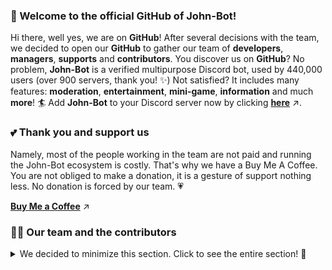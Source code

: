 ### 👋 Welcome to the official GitHub of John-Bot!
Hi there, well yes, we are on **GitHub**! After several decisions with the team, we decided to open our **GitHub** to gather our team of **developers**, **managers**, **supports** and **contributors**. You discover us on **GitHub**? No problem, **John-Bot** is a verified multipurpose Discord bot, used by 440,000 users (over 900 servers, thank you! ✨) Not satisfied? It includes many features: **moderation**, **entertainment**, **mini-game**, **information** and much **more**! 🏄 Add **John-Bot** to your Discord server now by clicking **[here](https://discord.com/oauth2/authorize?client_id=958547309728256081&scope=bot%20applications.commands&permissions=545460321791)** ↗️.

### 💕 Thank you and support us
Namely, most of the people working in the team are not paid and running the John-Bot ecosystem is costly. That's why we have a Buy Me A Coffee. You are not obliged to make a donation, it is a gesture of support nothing less. No donation is forced by our team. 💗

**[Buy Me a Coffee](https://www.buymeacoffee.com/johnbot)** ↗️

### 🧙‍♂️ Our team and the contributors
<details> 
	<summary>We decided to minimize this section. Click to see the entire section! 👀</summary>
	<br>
<table>
  <tr>
    <td align="center"><a href="https://github.com/Zzerium"><img src="https://github.com/Zzerium.png?size=100" width="100px;" alt=""/><br /><sub><b>AlexisTm / Zzerium</b></sub></a><br /><a href="https://allcontributors.org/docs/en/emoji-key" title="Project Creator">👑</a> <a href="https://allcontributors.org/docs/en/emoji-key" title="Business Development">💼</a> <a href="https://allcontributors.org/docs/en/emoji-key" title="Code">💻</a> <a href="https://allcontributors.org/docs/en/emoji-key" title="Documentation">📖</a> <br /><a href="https://allcontributors.org/docs/en/emoji-key" title="Ideas & Planning">🤔</a> <a href="https://allcontributors.org/docs/en/emoji-key" title="Project Management">📆</a> <a href="https://allcontributors.org/docs/en/emoji-key" title="Infrastructure">🚇</a></td>
    <td align="center"><a href="https://github.com/notmathis"><img src="https://avatars.githubusercontent.com/u/97000678?v=4" width="100px;" alt=""/><br /><sub><b>Mathis</b></sub></a><br /><a href="https://allcontributors.org/docs/en/emoji-key" title="Answering Questions">💬</a> <a href="https://allcontributors.org/docs/en/emoji-key" title="Reviewed Pull Requests">👀</a> <br /><a href="https://allcontributors.org/docs/en/emoji-key" title="Translation">🌍</a> <a href="https://allcontributors.org/docs/en/emoji-key" title="Ideas & Planning">🤔 <a href="https://allcontributors.org/docs/en/emoji-key" title="User Testing">📓</a></a></td></td>
    <td align="center"><a href="https://dribbble.com/Slint"><img src="https://cdn.dribbble.com/users/5513694/avatars/normal/18f5f7bd00631560a00b113b5d079353.png?1650215238" width="100px;" alt=""/><br /><sub><b>Slint</b></sub></a><br /><a href="https://allcontributors.org/docs/en/emoji-key" title="Design">🎨</a> <br />ㅤ</td>
   </tr>
</details>

<!-- Written by Alexis & Mathis -->

